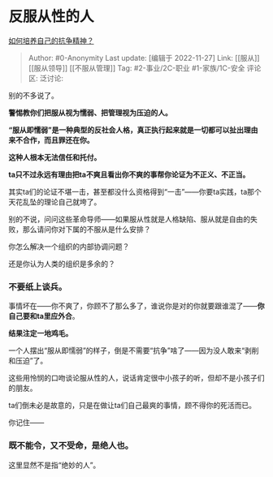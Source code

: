 # 反服从性的人
[如何培养自己的抗争精神？](https://www.zhihu.com/question/60197709/answer/2776356083)

> Author: #0-Anonymity
> Last update: [编辑于 2022-11-27]
> Link: [[服从]] [[服从领导]] [[不服从管理]]
> Tag: #2-事业/2C-职业 #1-家族/1C-安全
> 评论区:
> 泛讨论:

别的不多说了。

**警惕教你们把服从视为懦弱、把管理视为压迫的人。**

**“服从即懦弱”是一种典型的反社会人格，真正执行起来就是一切都可以扯出理由来不合作，而且罪还在你。**

**这种人根本无法信任和托付。**

**ta只不过永远有理由把ta不爽且看出你不爽的事帮你论证为不正义、不正当。**

其实ta们的论证不堪一击，甚至都没什么资格得到“一击”——你要ta实践，ta那个天花乱坠的理论自己就垮了。

别的不说，问问这些革命导师——如果服从性就是人格缺陷、服从就是自由的失败，那么请问你对下属的不服从是什么安排？

你怎么解决一个组织的内部协调问题？

还是你认为人类的组织是多余的？

### 不要纸上谈兵。

事情坏在——你不爽了，你顾不了那么多了，谁说你是对的你就要跟谁混了——**你自己要和ta里应外合**。

**结果注定一地鸡毛。**

一个人摆出“服从即懦弱”的样子，倒是不需要“抗争”啥了——因为没人敢来“剥削和压迫”了。

这些用怜悯的口吻谈论服从性的人，说话肯定很中小孩子的听，但却不是小孩子们的朋友。

ta们倒未必是故意的，只是在做让ta们自己最爽的事情，顾不得你的死活而已。

你记住——

### 既不能令，又不受命，是**绝人**也。

这里显然不是指“绝妙的人”。
